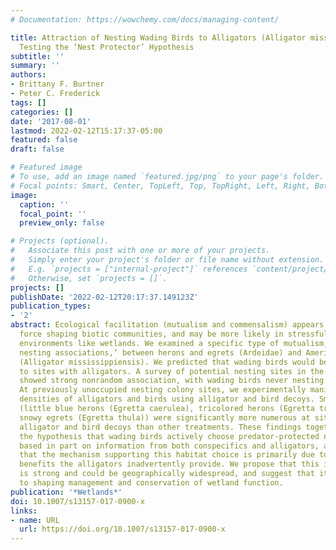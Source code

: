 ```yaml
---
# Documentation: https://wowchemy.com/docs/managing-content/

title: Attraction of Nesting Wading Birds to Alligators (Alligator mississippiensis).
  Testing the ‘Nest Protector’ Hypothesis
subtitle: ''
summary: ''
authors:
- Brittany F. Burtner
- Peter C. Frederick
tags: []
categories: []
date: '2017-08-01'
lastmod: 2022-02-12T15:17:37-05:00
featured: false
draft: false

# Featured image
# To use, add an image named `featured.jpg/png` to your page's folder.
# Focal points: Smart, Center, TopLeft, Top, TopRight, Left, Right, BottomLeft, Bottom, BottomRight.
image:
  caption: ''
  focal_point: ''
  preview_only: false

# Projects (optional).
#   Associate this post with one or more of your projects.
#   Simply enter your project's folder or file name without extension.
#   E.g. `projects = ["internal-project"]` references `content/project/deep-learning/index.md`.
#   Otherwise, set `projects = []`.
projects: []
publishDate: '2022-02-12T20:17:37.149123Z'
publication_types:
- '2'
abstract: Ecological facilitation (mutualism and commensalism) appears to be a strong
  force shaping biotic communities, and may be more likely in stressful and dynamic
  environments like wetlands. We examined a specific type of mutualism, ‘protective
  nesting associations,’ between herons and egrets (Ardeidae) and American alligators
  (Alligator mississippiensis). We predicted that wading birds would be attracted
  to sites with alligators. A survey of potential nesting sites in the Everglades
  showed strong nonrandom association, with wading birds never nesting without alligators.
  At previously unoccupied nesting colony sites, we experimentally manipulated apparent
  densities of alligators and birds using alligator and bird decoys. Small day-herons
  (little blue herons (Egretta caerulea), tricolored herons (Egretta tricolor), and
  snowy egrets (Egretta thula)) were significantly more numerous at sites with both
  alligator and bird decoys than other treatments. These findings together support
  the hypothesis that wading birds actively choose predator-protected nesting locations
  based in part on information from both conspecifics and alligators, and suggest
  that the mechanism supporting this habitat choice is primarily due to nest protection
  benefits the alligators inadvertently provide. We propose that this interaction
  is strong and could be geographically widespread, and suggest that it may be critical
  to shaping management and conservation of wetland function.
publication: '*Wetlands*'
doi: 10.1007/s13157-017-0900-x
links:
- name: URL
  url: https://doi.org/10.1007/s13157-017-0900-x
---
```

